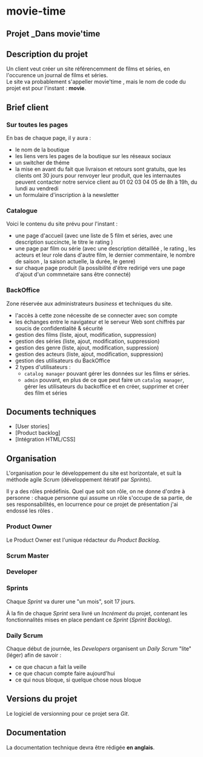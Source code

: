 # movie-time

## Projet _Dans movie'time

## Description du projet

Un client veut créer un site référencemment de films et séries, en l'occurence un journal de films et séries.  
Le site va probablement s'appeller movie'time , mais le nom de code du projet est pour l'instant : **movie**.

## Brief client

### Sur toutes les pages

En bas de chaque page, il y aura :

- le nom de la boutique
- les liens vers les pages de la boutique sur les réseaux sociaux
- un switcher de théme
- la mise en avant du fait que livraison et retours sont gratuits, que les clients ont 30 jours pour renvoyer leur produit, que les internautes peuvent contacter notre service client au 01 02 03 04 05 de 8h à 19h, du lundi au vendredi
- un formulaire d'inscription à la newsletter

### Catalogue

Voici le contenu du site prévu pour l'instant :

- une page d'accueil (avec une liste de 5 film et séries, avec une description succincte, le titre le rating )
- une page par film ou série (avec une description détailléé , le rating , les acteurs et leur role dans d'autre film, le dernier commentaire, le nombre de saison , la saison actuelle, la durée, le genre)
- sur chaque page produit (la possibilité d'être redirigé vers une page d'ajout d'un commnetaire sans être connecté)

### BackOffice

Zone réservée aux administrateurs _business_ et techniques du site.

- l'accès à cette zone nécessite de se connecter avec son compte
- les échanges entre le navigateur et le serveur Web sont chiffrés par soucis de confidentialité & sécurité
- gestion des films (liste, ajout, modification, suppression)
- gestion des séries (liste, ajout, modification, suppression)
- gestion des genre (liste, ajout, modification, suppression)
- gestion des acteurs (liste, ajout, modification, suppression)
- gestion des utilisateurs du BackOffice
- 2 types d'utilisateurs :
  - `catalog manager` pouvant gérer les données sur les films er séries.
  - `admin` pouvant, en plus de ce que peut faire un `catalog manager`, gérer les utilisateurs du backoffice et en créer, supprimer et créer des film et séries

## Documents techniques

- [User stories]
- [Product backlog]
- [Intégration HTML/CSS]

## Organisation

L'organisation pour le développement du site est horizontale, et suit la méthode agile _Scrum_ (développement itératif par _Sprints_).

Il y a des rôles prédéfinis. Quel que soit son rôle, on ne donne d'ordre à personne : chaque personne qui assume un rôle s'occupe de sa partie, de ses responsabilités, en locurrence pour ce projet de présentation j'ai endossé les rôles .

### Product Owner

Le Product Owner est l'unique rédacteur du _Product Backlog_.  

### Scrum Master

### Developer

### Sprints

Chaque _Sprint_ va durer une "un mois", soit 17 jours.

À la fin de chaque _Sprint_ sera livré un _Incrément_ du projet, contenant les fonctionnalités mises en place pendant ce _Sprint_ (_Sprint Backlog_).

### Daily Scrum

Chaque début de journée, les _Developers_ organisent un _Daily Scrum_ "lite" (léger) afin de savoir :

- ce que chacun a fait la veille
- ce que chacun compte faire aujourd'hui
- ce qui nous bloque, si quelque chose nous bloque

## Versions du projet

Le logiciel de versionning pour ce projet sera _Git_.

## Documentation

La documentation technique devra être rédigée **en anglais**.